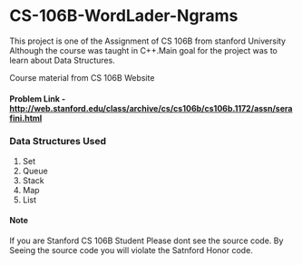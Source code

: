 # CS-106B-WordLader-Ngrams

This project is one of the Assignment of CS 106B from stanford University
Although the course was taught in C++.Main goal for the project was
to learn about Data Structures.

Course material from CS 106B Website

#### Problem Link - http://web.stanford.edu/class/archive/cs/cs106b/cs106b.1172/assn/serafini.html

### Data Structures Used
1. Set
2. Queue
3. Stack
4. Map
5. List

#### Note
If you are Stanford CS 106B Student Please dont see the source code.
By Seeing the source code you will violate the Satnford Honor code.
